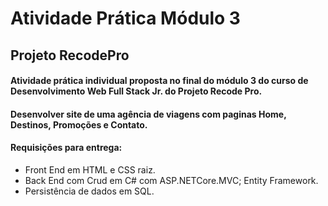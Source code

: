 # Atividade Prática Módulo 3

## Projeto RecodePro

#### Atividade prática individual proposta no final do módulo 3 do curso de Desenvolvimento Web Full Stack Jr. do Projeto Recode Pro.
#### Desenvolver site de uma agência de viagens com paginas Home, Destinos, Promoções e Contato.

#### Requisições para entrega:

- Front End em HTML e CSS raiz.
- Back End com Crud em C# com ASP.NETCore.MVC; Entity Framework.
- Persistência de dados em SQL.
